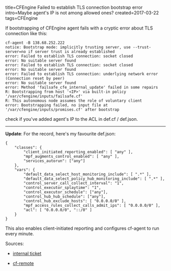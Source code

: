 title=CFEngine Failed to establish TLS connection bootstrap error
intro=Maybe agent's IP is not among allowed ones?
created=2017-03-22
tags=CFEngine

If bootstrapping of CFEngine agent fails with a cryptic error about TLS connection like this:

	cf-agent -B 138.68.252.222
	notice: Bootstrap mode: implicitly trusting server, use --trust-server=no if server trust is already established
	error: Failed to establish TLS connection: socket closed
	error: No suitable server found
	error: Failed to establish TLS connection: socket closed
	error: No suitable server found
	error: Failed to establish TLS connection: underlying network error (Connection reset by peer)
	error: No suitable server found
	error: Method 'failsafe_cfe_internal_update' failed in some repairs
	R: Bootstrapping from host '<IP>' via built-in policy '/var/cfengine/inputs/failsafe.cf'
	R: This autonomous node assumes the role of voluntary client
	error: Bootstrapping failed, no input file at '/var/cfengine/inputs/promises.cf' after bootstrap

check if you've added agent's IP to the ACL in def.cf / def.json.

----

**Update**: For the record, here's my favourite def.json:

	{
		"classes": {
			"client_initiated_reporting_enabled": [ "any" ],
			"mpf_augments_control_enabled": [ "any" ],
			"services_autorun": ["any"]
		},
		"vars": {
			"default_data_select_host_monitoring_include": [ ".*" ],
			"default_data_select_policy_hub_monitoring_include": [ ".*" ],
			"control_server_call_collect_interval": "1",
			"control_executor_splaytime": "1",
			"control_executor_schedule": ["any"],
			"control_hub_hub_schedule": ["any"],
			"control_hub_exclude_hosts": [ "0.0.0.0/0" ],
			"mpf_access_rules_collect_calls_admit_ips": [ "0.0.0.0/0" ],
			"acl": [ "0.0.0.0/0", "::/0" ]
		}
	}

This also enables client-initiated reporting and configures cf-agent to run every minute.

Sources:

* [internal ticket][i]

* [cf-remote][c]

[i]: https://tracker.mender.io/browse/ENT-3157
[c]: https://github.com/cfengine/cf-remote/blob/master/cf_remote/demo.py#L35

